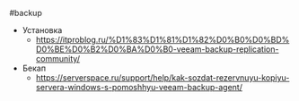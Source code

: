 #backup

- Установка
	- https://itproblog.ru/%D1%83%D1%81%D1%82%D0%B0%D0%BD%D0%BE%D0%B2%D0%BA%D0%B0-veeam-backup-replication-community/
- Бекап
	- https://serverspace.ru/support/help/kak-sozdat-rezervnuyu-kopiyu-servera-windows-s-pomoshhyu-veeam-backup-agent/